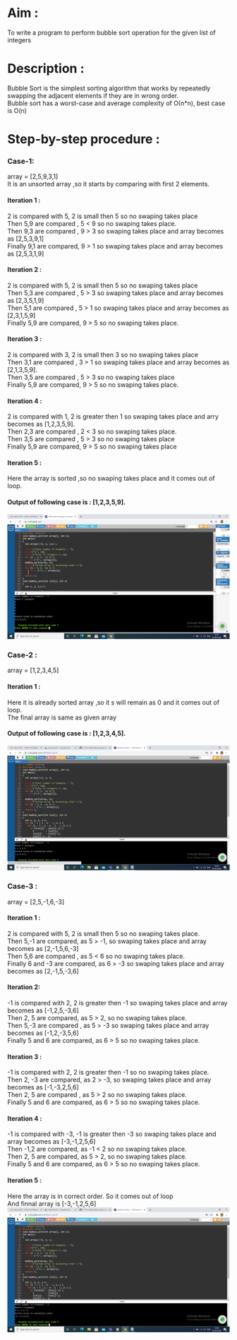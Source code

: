 # Aim : 
To write a program to perform bubble sort operation for the given list of integers
# Description :
Bubble Sort is the simplest sorting algorithm that works by repeatedly swapping the adjacent elements if they are in wrong order.                                                                                   
Bubble sort has a worst-case and average complexity of О(n*n), best case is O(n)                           
# Step-by-step procedure : 
### Case-1: 
array = [2,5,9,3,1]                                                                                     
It is an unsorted array ,so it starts by comparing with first 2 elements.                               
#### Iteration 1 :                                                                                    
2 is compared with 5, 2 is small then 5 so no swaping takes place                                       
Then 5,9 are compared , 5 < 9 so no swaping takes place.                                               
Then 9,3 are compared , 9 > 3 so swaping takes place and array becomes as [2,5,3,9,1]                   
Finally 9,1 are compared, 9 > 1 so swaping takes place and array becomes as [2,5,3,1,9]                 
#### Iteration 2 :
2 is compared with 5, 2 is small then 5 so no swaping takes place                                       
Then 5,3 are compared , 5 > 3 so swaping takes place and array becomes as [2,3,5,1,9]                   
Then 5,1 are compared , 5 > 1 so swaping takes place and array becomes as [2,3,1,5,9]                   
Finally 5,9 are compared, 9 > 5 so no swaping takes place.                                             
#### Iteration 3 :
2 is compared with 3, 2 is small then 3 so no swaping takes place                                       
Then 3,1 are compared , 3 > 1 so swaping takes place and array becomes as [2,1,3,5,9].                 
Then 3,5 are compared , 5 > 3 so no swaping takes place                                                 
Finally 5,9 are compared, 9 > 5 so no swaping takes place.                                             
#### Iteration 4 :
2 is compared with 1, 2 is greater then 1 so swaping takes place and arry becomes as [1,2,3,5,9].       
Then 2,3 are compared , 2 < 3 so no swaping takes place.                                               
Then 3,5 are compared , 5 > 3 so no swaping takes place                                                 
Finally 5,9 are compared, 9 > 5 so no swaping takes place
#### Iteration 5 :
Here the array is sorted ,so no swaping takes place and it comes out of loop.                           
#### Output of following case is : [1,2,3,5,9].
![Output for positive integers](bubble_sorting.png)
### Case-2 : 
array = [1,2,3,4,5]                                                                                     
#### Iteration 1 :
Here it is already sorted array ,so it s will remain as 0 and it comes out of loop.                    
The final array is same as given array                                                                 
#### Output of following case is : [1,2,3,4,5].
![sorted array](bubble_sort_sortedarray.png)
### Case-3 : 
array = [2,5,-1,6,-3]                                                                                   
#### Iteration 1 :
2 is compared with 5, 2 is small then 5 so no swaping takes place.                                     
Then 5,-1 are compared, as 5 > -1, so swaping takes place and array becomes as [2,-1,5,6,-3]           
Then 5,6 are compared , as 5 < 6 so no swaping takes place.                                             
Finally 6 and -3 are compared, as 6 > -3 so swaping takes place and array becomes as [2,-1,5,-3,6]
#### Iteration 2:
-1 is compared with 2, 2 is greater then -1 so swaping takes place and array becomes as [-1,2,5,-3,6]   
Then 2, 5 are compared, as 5 > 2, so no swaping takes place.                                           
Then 5,-3 are compared , as 5 > -3 so swaping takes place and array becomes as [-1,2,-3,5,6]           
Finally 5 and 6 are compared, as 6 > 5 so no swaping takes place.
#### Iteration 3 :
-1 is compared with 2, 2 is greater then -1 so no swaping takes place.                                 
Then 2, -3 are compared, as 2 > -3, so swaping takes place and array becomes as [-1,-3,2,5,6]           
Then 2, 5 are compared , as 5 > 2 so no swaping takes place.                                           
Finally 5 and 6 are compared, as 6 > 5 so no swaping takes place.
#### Iteration 4 :
-1 is compared with -3, -1 is greater then -3 so swaping takes place and array becomes as [-3,-1,2,5,6]   
Then -1,2 are compared, as -1 < 2 so no swaping takes place.                                                                                                                     
Then 2, 5 are compared, as 5 > 2, so no swaping takes place.                                                                                                                     
Finally 5 and 6 are compared, as 6 > 5 so no swaping takes place.
#### Iteration 5 :
Here the array is in correct order. So it comes out of loop                                             
And finnal array is [-3,-1,2,5,6]
![Negetive elements](bubble_sort_negetive_elements.png)
